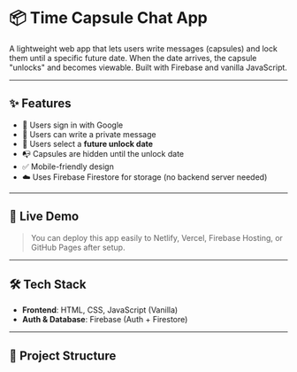 # 📦 Time Capsule Chat App

A lightweight web app that lets users write messages (capsules) and lock them until a specific future date. When the date arrives, the capsule "unlocks" and becomes viewable. Built with Firebase and vanilla JavaScript.

---

## ✨ Features

- 🔐 Users sign in with Google
- 📝 Users can write a private message
- 📅 Users select a **future unlock date**
- 📭 Capsules are hidden until the unlock date
- ✅ Mobile-friendly design
- ☁️ Uses Firebase Firestore for storage (no backend server needed)

---

## 🚀 Live Demo

> You can deploy this app easily to Netlify, Vercel, Firebase Hosting, or GitHub Pages after setup.

---

## 🛠️ Tech Stack

- **Frontend**: HTML, CSS, JavaScript (Vanilla)
- **Auth & Database**: Firebase (Auth + Firestore)

---

## 📁 Project Structure
